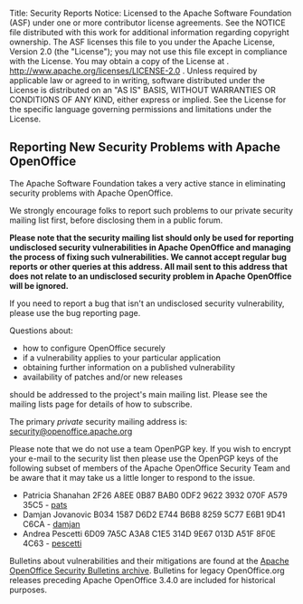 Title:     Security Reports
Notice:    Licensed to the Apache Software Foundation (ASF) under one
           or more contributor license agreements.  See the NOTICE file
           distributed with this work for additional information
           regarding copyright ownership.  The ASF licenses this file
           to you under the Apache License, Version 2.0 (the
           "License"); you may not use this file except in compliance
           with the License.  You may obtain a copy of the License at
           .
             http://www.apache.org/licenses/LICENSE-2.0
           .
           Unless required by applicable law or agreed to in writing,
           software distributed under the License is distributed on an
           "AS IS" BASIS, WITHOUT WARRANTIES OR CONDITIONS OF ANY
           KIND, either express or implied.  See the License for the
           specific language governing permissions and limitations
           under the License.

## Reporting New Security Problems with Apache OpenOffice

The Apache Software Foundation takes a very active stance in eliminating security problems with Apache OpenOffice.

We strongly encourage folks to report such problems to our private security mailing list first, before disclosing them in a public forum.

**Please note that the security mailing list should only be used for reporting undisclosed security vulnerabilities in Apache OpenOffice and managing
the process of fixing such vulnerabilities. We cannot accept regular bug reports or other queries at this address. All mail sent to this address that
does not relate to an undisclosed security problem in Apache OpenOffice will be ignored.**

If you need to report a bug that isn't an undisclosed security vulnerability, please use the bug reporting page.

Questions about:

* how to configure OpenOffice securely
* if a vulnerability applies to your particular application
* obtaining further information on a published vulnerability
* availability of patches and/or new releases

should be addressed to the project's main mailing list. Please see the mailing lists page for details of how to subscribe.

The primary *private* security mailing address is: [security@openoffice.apache.org](mailto:security@openoffice.apache.org)

Please note that we do not use a team OpenPGP key. If you wish to encrypt
your e-mail to the security list then please use the OpenPGP keys of the following
subset of members of the Apache OpenOffice Security Team and be aware that
it may take us a little longer to respond to the issue.

  - Patricia Shanahan 2F26 A8EE 0B87 BAB0 0DF2  9622 3932 070F A579 35C5 - [pats][2]
  - Damjan Jovanovic B034 1587 D6D2 E744 B6B8  8259 5C77 E6B1 9D41 C6CA - [damjan][3]
  - Andrea Pescetti 6D09 7A5C A3A8 C1E5 314D  9E67 013D A51F 8F0E 4C63 - [pescetti][4]

Bulletins about vulnerabilities and their mitigations are found at the [Apache OpenOffice Security Bulletins archive][1]. Bulletins for legacy OpenOffice.org releases preceding Apache OpenOffice 3.4.0 are included for historical purposes.

[1]: https://www.openoffice.org/security/bulletin.html
[2]: https://people.apache.org/keys/committer/pats.asc
[3]: https://people.apache.org/keys/committer/damjan.asc
[4]: https://people.apache.org/keys/committer/pescetti.asc


